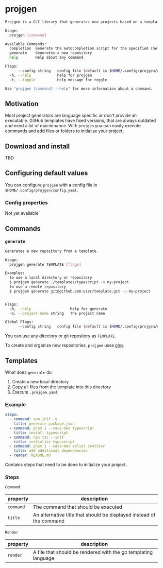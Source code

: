 # projgen

```bash
Projgen is a CLI library that generates new projects based on a template.

Usage:
  projgen [command]

Available Commands:
  completion  Generate the autocompletion script for the specified shell
  generate    Generates a new repository
  help        Help about any command

Flags:
      --config string   config file (default is $HOME/.config/projgen/config.yaml)
  -h, --help            help for projgen
  -t, --toggle          Help message for toggle

Use "projgen [command] --help" for more information about a command. 
```

## Motivation

Most project generators are language specific or don't provide an executable. GitHub templates have fixed versions, that
are always outdated and need a lot of maintenance. With `projgen` you can easily execute commands and add files or
folders to initialize your project.

## Download and install

TBD

## Configuring default values

You can configure `projgen` with a config file in `$HOME/.config/projgen/config.yaml`.

### Config properties

Not yet available`

## Commands

### `generate`

```bash
Generates a new repository from a template.

Usage:
  projgen generate TEMPLATE [flags]

Examples:
  to use a local directory or repository
  $ projgen generate ./templates/typescript -n my-project
  to use a remote repository
  $ projgen generate git@github.com:user/template.git -n my-project


Flags:
  -h, --help                  help for generate
  -n, --project-name string   The project name

Global Flags:
      --config string   config file (default is $HOME/.config/projgen/config.yaml)
```

You can use any directory or git repository as `TEMPLATE`.

To create and organize new repositories, `projgen` uses [ghq](https://github.com/x-motemen/ghq).

## Templates

What does `generate` do:

1. Create a new local directory
1. Copy all files from the template into this directory
1. Execute `.projgen.yaml`

### Example

```yaml
steps:
  - command: npm init -y
    title: generate package.json
  - command: pnpm i --save-dev typescript
    title: install typescript
  - command: npx tsc --init
    title: initialize typescript
  - command: pnpm i --save-dev eslint prettier
    title: add additional dependencies
  - render: README.md

```

Contains steps that need to be done to initialize your project.

### Steps

`Command`

| property  | description                                                          |
|-----------|----------------------------------------------------------------------|
| `command` | The command that should be executed                                  |
| `title`   | An alternative title that should be displayed instead of the command |

`Render`

| property | description                                                    |
|----------|----------------------------------------------------------------|
| `render` | A file that should be rendered with the go templating language |
